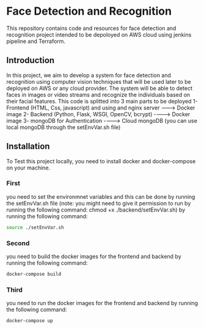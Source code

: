 # Face Detection and Recognition

This repository contains code and resources for face detection and recognition project intended to be depoloyed on AWS cloud using jenkins pipeline and Terraform. 


## Introduction

In this project, we aim to develop a system for face detection and recognition using computer vision techniques that will be used later to be deployed on AWS or any cloud provider. The system will be able to detect faces in images or video streams and recognize the individuals based on their facial features. This code is splitted into 3 main parts to be deployed
1- Frontend (HTML, Css, javascript) and using and nginx server  ---> Docker image
2- Backend (Python, Flask, WSGI, OpenCV, bcrypt)   ----> Docker image
3- mongoDB for Authentication  ----> Cloud mongoDB (you can use local mongoDB through the setEnvVar.sh file)

## Installation

To Test this project locally, you need to install docker and docker-compose on your machine. 

### First
you need to set the environmnet variables and this can be done by running the setEnvVar.sh file (note: you might need to give it permission to run by running the following command: chmod +x ./backend/setEnvVar.sh) by running the following command:

```bash
source ./setEnvVar.sh
```
### Second
you need to build the docker images for the frontend and backend by running the following command:

```bash
docker-compose build
```
### Third
you need to run the docker images for the frontend and backend by running the following command:

```bash
docker-compose up
```
